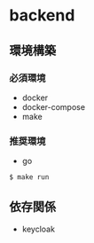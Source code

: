 # backend

## 環境構築

### 必須環境
- docker
- docker-compose
- make

### 推奨環境
- go


```bash
$ make run

```


## 依存関係
- keycloak